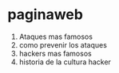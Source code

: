 # paginaweb
1. Ataques mas famosos 
2. como prevenir los ataques
3. hackers mas famosos
4. historia de la cultura hacker
